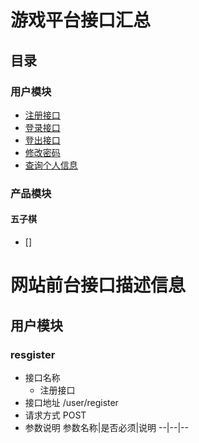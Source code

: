 # 游戏平台接口汇总

## 目录

### 用户模块

- [注册接口](#register)
- [登录接口](#login)
- [登出接口](#logout)
- [修改密码](#update-password)
- [查询个人信息](#query-user-message)

### 产品模块

#### 五子棋

- []






# 网站前台接口描述信息 
## 用户模块
### resgister
+ 接口名称
	- 注册接口
+ 接口地址
	/user/register
+ 请求方式
	POST
+ 参数说明
参数名称|是否必须|说明
--|--|--